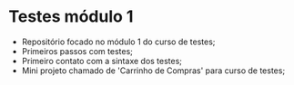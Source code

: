 # Testes módulo 1

- Repositório focado no módulo 1 do curso de testes;
- Primeiros passos com testes;
- Primeiro contato com a sintaxe dos testes;
- Mini projeto chamado de 'Carrinho de Compras' para curso de testes;
